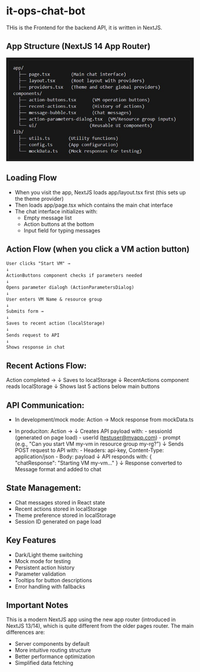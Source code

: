 # it-ops-chat-bot
THis is the Frontend for the backend API, it is written in NextJS.

## App Structure (NextJS 14 App Router)
![frontend app structure](./images/frontend-app-structure.jpg)

## Loading Flow
- When you visit the app, NextJS loads app/layout.tsx first (this sets up the theme provider)
- Then loads app/page.tsx which contains the main chat interface
- The chat interface initializes with:
   - Empty message list
   - Action buttons at the bottom
   - Input field for typing messages

## Action Flow (when you click a VM action button)
    User clicks "Start VM" →
    ↓
    ActionButtons component checks if parameters needed
    ↓
    Opens parameter dialogh (ActionParametersDialog)
    ↓
    User enters VM Name & resource group
    ↓
    Submits form →
    ↓
    Saves to recent action (localStorage)
    ↓
    Sends request to API
    ↓
    Shows response in chat

## Recent Actions Flow:
   Action completed →
   ↓
   Saves to localStorage
   ↓
   RecentActions component reads localStorage
   ↓
   Shows last 5 actions below main buttons

## API Communication:
- In development/mock mode:
    Action → Mock response from mockData.ts

- In produciton:
    Action → 
        ↓
        Creates API payload with:
        - sessionId (generated on page load)
        - userId (testuser@myapp.com)
        - prompt (e.g., "Can you start VM my-vm in resource group my-rg?")
        ↓
        Sends POST request to API with:
        - Headers: api-key, Content-Type: application/json
        - Body: payload
        ↓
        API responds with:
        { "chatResponse": "Starting VM my-vm..." }
        ↓
        Response converted to Message format and added to chat

## State Management:

- Chat messages stored in React state
- Recent actions stored in localStorage
- Theme preference stored in localStorage
- Session ID generated on page load

## Key Features
- Dark/Light theme switching
- Mock mode for testing
- Persistent action history
- Parameter validation
- Tooltips for button descriptions
- Error handling with fallbacks

## Important Notes
This is a modern NextJS app using the new app router (introduced in NextJS 13/14), which is quite different from the older pages router. The main differences are:
- Server components by default
- More intuitive routing structure
- Better performance optimization
- Simplified data fetching